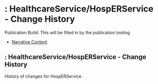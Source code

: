 # : HealthcareService/HospERService - Change History

Publication Build: This will be filled in by the publication tooling

* [Narrative Content](HealthcareService-HospERService.html)

## : HealthcareService/HospERService - Change History

History of changes for HospERService .
